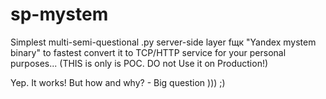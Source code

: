 # sp-mystem
Simplest multi-semi-questional .py server-side layer fщк "Yandex mystem binary" to fastest convert it to TCP/HTTP service for your personal purposes... (THIS is only is POC. DO not Use it on Production!)

Yep. It works! But how and why? - Big question ))) ;)
